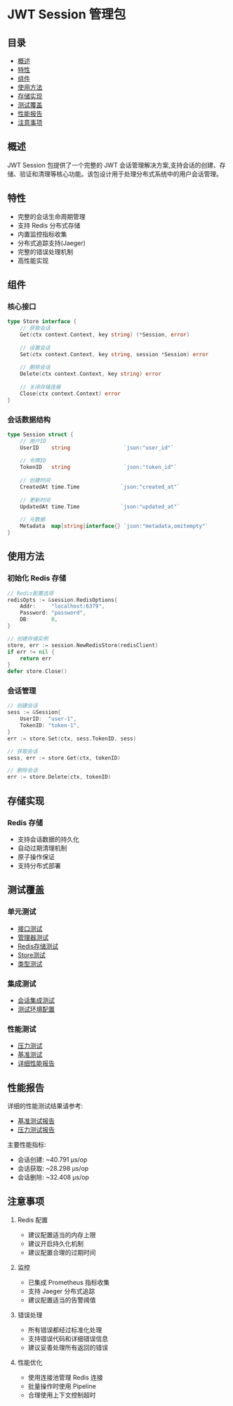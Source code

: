 # JWT Session 管理包

## 目录
- [概述](#概述)
- [特性](#特性)
- [组件](#组件)
- [使用方法](#使用方法)
- [存储实现](#存储实现)
- [测试覆盖](#测试覆盖)
- [性能报告](#性能报告)
- [注意事项](#注意事项)

## 概述
JWT Session 包提供了一个完整的 JWT 会话管理解决方案,支持会话的创建、存储、验证和清理等核心功能。该包设计用于处理分布式系统中的用户会话管理。

## 特性
- 完整的会话生命周期管理
- 支持 Redis 分布式存储
- 内置监控指标收集
- 分布式追踪支持(Jaeger)
- 完整的错误处理机制
- 高性能实现

## 组件

### 核心接口

```go
type Store interface {
    // 获取会话
    Get(ctx context.Context, key string) (*Session, error)
    
    // 设置会话
    Set(ctx context.Context, key string, session *Session) error
    
    // 删除会话
    Delete(ctx context.Context, key string) error
    
    // 关闭存储连接
    Close(ctx context.Context) error
}
```

### 会话数据结构

```go
type Session struct {
    // 用户ID
    UserID    string                 `json:"user_id"`
    
    // 令牌ID
    TokenID   string                 `json:"token_id"` 
    
    // 创建时间
    CreatedAt time.Time             `json:"created_at"`
    
    // 更新时间
    UpdatedAt time.Time             `json:"updated_at"`
    
    // 元数据
    Metadata  map[string]interface{} `json:"metadata,omitempty"`
}
```

## 使用方法

### 初始化 Redis 存储

```go
// Redis配置选项
redisOpts := &session.RedisOptions{
    Addr:     "localhost:6379",
    Password: "password",
    DB:       0,
}

// 创建存储实例
store, err := session.NewRedisStore(redisClient)
if err != nil {
    return err
}
defer store.Close()
```

### 会话管理

```go
// 创建会话
sess := &Session{
    UserID:  "user-1",
    TokenID: "token-1",
}
err := store.Set(ctx, sess.TokenID, sess)

// 获取会话
sess, err := store.Get(ctx, tokenID)

// 删除会话
err := store.Delete(ctx, tokenID)
```

## 存储实现

### Redis 存储
- 支持会话数据的持久化
- 自动过期清理机制
- 原子操作保证
- 支持分布式部署

## 测试覆盖

### 单元测试
- [接口测试](tests/unit/interface_test.go)
- [管理器测试](tests/unit/manager_test.go)
- [Redis存储测试](tests/unit/redis_test.go)
- [Store测试](tests/unit/store_test.go)
- [类型测试](tests/unit/types_test.go)

### 集成测试
- [会话集成测试](tests/integration/session_test.go)
- [测试环境配置](tests/integration/setup_test.go)

### 性能测试
- [压力测试](tests/stress/session_stress_test.go)
- [基准测试](tests/benchmark/session_bench_test.go)
- [详细性能报告](tests/benchmark/README.md)

## 性能报告

详细的性能测试结果请参考:
- [基准测试报告](tests/benchmark/README.md)
- [压力测试报告](tests/stress/session_stress_test.go)

主要性能指标:
- 会话创建: ~40.791 µs/op
- 会话获取: ~28.298 µs/op
- 会话删除: ~32.408 µs/op

## 注意事项

1. Redis 配置
   - 建议配置适当的内存上限
   - 建议开启持久化机制
   - 建议配置合理的过期时间

2. 监控
   - 已集成 Prometheus 指标收集
   - 支持 Jaeger 分布式追踪
   - 建议配置适当的告警阈值

3. 错误处理
   - 所有错误都经过标准化处理
   - 支持错误代码和详细错误信息
   - 建议妥善处理所有返回的错误

4. 性能优化
   - 使用连接池管理 Redis 连接
   - 批量操作时使用 Pipeline
   - 合理使用上下文控制超时